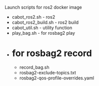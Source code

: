 Launch scripts for ros2 docker image

- cabot_ros2.sh        - ros2
- cabot_ros2_build.sh  - ros2 build
- cabot_util.sh        - utility function
- play_bag.sh          - for rosbag2 play
- # for rosbag2 record
  - record_bag.sh
  - rosbag2-exclude-topics.txt
  - rosbag2-qos-profile-overrides.yaml
